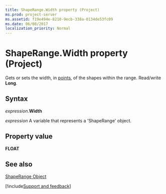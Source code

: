 ```yaml
---
title: ShapeRange.Width property (Project)
ms.prod: project-server
ms.assetid: f19e494e-8210-9ecb-338a-0134de53fc09
ms.date: 06/08/2017
localization_priority: Normal
---
```



# ShapeRange.Width property (Project)
Gets or sets the width, in [points](../language/glossary/vbe-glossary.md#point), of the shapes within the range. Read/write  **Long**.

## Syntax

_expression_.**Width**

 _expression_ A variable that represents a 'ShapeRange' object.


## Property value

 **FLOAT**


## See also


[ShapeRange Object](Project.shaperange.md)

[!include[Support and feedback](~/includes/feedback-boilerplate.md)]
